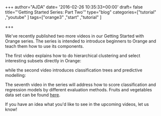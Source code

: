 +++
author="AJDA"
date= '2016-02-26 10:35:33+00:00'
draft= false
title="'Getting Started Series: Part Two'"
type="blog"
categories=["tutorial" ,"youtube" ]
tags=["orange3" ,"start" ,"tutorial" ]

+++

We've recently published two more videos in our Getting Started with Orange series. The series is intended to introduce beginners to Orange and teach them how to use its components.



The first video explains how to do hierarchical clustering and select interesting subsets directly in Orange:




while the second video introduces classification trees and predictive modelling:




The seventh video in the series will address how to score classification and regression models by different evaluation methods. Fruits and vegetables data set can be found [here](https://raw.githubusercontent.com/ajdapretnar/datasets/master/data/fruits-and-vegetables-train.tab).



If you have an idea what you'd like to see in the upcoming videos, let us know!
